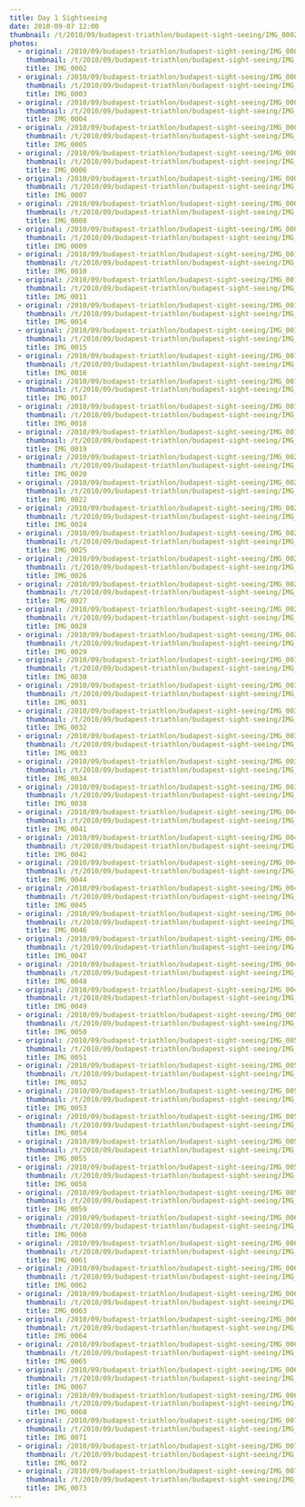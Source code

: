 ```yaml
---
title: Day 1 Sightseeing
date: 2010-09-07 12:00
thumbnail: /t/2010/09/budapest-triathlon/budapest-sight-seeing/IMG_0002.jpg
photos:
  - original: /2010/09/budapest-triathlon/budapest-sight-seeing/IMG_0002.jpg
    thumbnail: /t/2010/09/budapest-triathlon/budapest-sight-seeing/IMG_0002.jpg
    title: IMG_0002
  - original: /2010/09/budapest-triathlon/budapest-sight-seeing/IMG_0003.jpg
    thumbnail: /t/2010/09/budapest-triathlon/budapest-sight-seeing/IMG_0003.jpg
    title: IMG_0003
  - original: /2010/09/budapest-triathlon/budapest-sight-seeing/IMG_0004.jpg
    thumbnail: /t/2010/09/budapest-triathlon/budapest-sight-seeing/IMG_0004.jpg
    title: IMG_0004
  - original: /2010/09/budapest-triathlon/budapest-sight-seeing/IMG_0005.jpg
    thumbnail: /t/2010/09/budapest-triathlon/budapest-sight-seeing/IMG_0005.jpg
    title: IMG_0005
  - original: /2010/09/budapest-triathlon/budapest-sight-seeing/IMG_0006.jpg
    thumbnail: /t/2010/09/budapest-triathlon/budapest-sight-seeing/IMG_0006.jpg
    title: IMG_0006
  - original: /2010/09/budapest-triathlon/budapest-sight-seeing/IMG_0007.jpg
    thumbnail: /t/2010/09/budapest-triathlon/budapest-sight-seeing/IMG_0007.jpg
    title: IMG_0007
  - original: /2010/09/budapest-triathlon/budapest-sight-seeing/IMG_0008.jpg
    thumbnail: /t/2010/09/budapest-triathlon/budapest-sight-seeing/IMG_0008.jpg
    title: IMG_0008
  - original: /2010/09/budapest-triathlon/budapest-sight-seeing/IMG_0009.jpg
    thumbnail: /t/2010/09/budapest-triathlon/budapest-sight-seeing/IMG_0009.jpg
    title: IMG_0009
  - original: /2010/09/budapest-triathlon/budapest-sight-seeing/IMG_0010.jpg
    thumbnail: /t/2010/09/budapest-triathlon/budapest-sight-seeing/IMG_0010.jpg
    title: IMG_0010
  - original: /2010/09/budapest-triathlon/budapest-sight-seeing/IMG_0011.jpg
    thumbnail: /t/2010/09/budapest-triathlon/budapest-sight-seeing/IMG_0011.jpg
    title: IMG_0011
  - original: /2010/09/budapest-triathlon/budapest-sight-seeing/IMG_0014.jpg
    thumbnail: /t/2010/09/budapest-triathlon/budapest-sight-seeing/IMG_0014.jpg
    title: IMG_0014
  - original: /2010/09/budapest-triathlon/budapest-sight-seeing/IMG_0015.jpg
    thumbnail: /t/2010/09/budapest-triathlon/budapest-sight-seeing/IMG_0015.jpg
    title: IMG_0015
  - original: /2010/09/budapest-triathlon/budapest-sight-seeing/IMG_0016.jpg
    thumbnail: /t/2010/09/budapest-triathlon/budapest-sight-seeing/IMG_0016.jpg
    title: IMG_0016
  - original: /2010/09/budapest-triathlon/budapest-sight-seeing/IMG_0017.jpg
    thumbnail: /t/2010/09/budapest-triathlon/budapest-sight-seeing/IMG_0017.jpg
    title: IMG_0017
  - original: /2010/09/budapest-triathlon/budapest-sight-seeing/IMG_0018.jpg
    thumbnail: /t/2010/09/budapest-triathlon/budapest-sight-seeing/IMG_0018.jpg
    title: IMG_0018
  - original: /2010/09/budapest-triathlon/budapest-sight-seeing/IMG_0019.jpg
    thumbnail: /t/2010/09/budapest-triathlon/budapest-sight-seeing/IMG_0019.jpg
    title: IMG_0019
  - original: /2010/09/budapest-triathlon/budapest-sight-seeing/IMG_0020.jpg
    thumbnail: /t/2010/09/budapest-triathlon/budapest-sight-seeing/IMG_0020.jpg
    title: IMG_0020
  - original: /2010/09/budapest-triathlon/budapest-sight-seeing/IMG_0022.jpg
    thumbnail: /t/2010/09/budapest-triathlon/budapest-sight-seeing/IMG_0022.jpg
    title: IMG_0022
  - original: /2010/09/budapest-triathlon/budapest-sight-seeing/IMG_0024.jpg
    thumbnail: /t/2010/09/budapest-triathlon/budapest-sight-seeing/IMG_0024.jpg
    title: IMG_0024
  - original: /2010/09/budapest-triathlon/budapest-sight-seeing/IMG_0025.jpg
    thumbnail: /t/2010/09/budapest-triathlon/budapest-sight-seeing/IMG_0025.jpg
    title: IMG_0025
  - original: /2010/09/budapest-triathlon/budapest-sight-seeing/IMG_0026.jpg
    thumbnail: /t/2010/09/budapest-triathlon/budapest-sight-seeing/IMG_0026.jpg
    title: IMG_0026
  - original: /2010/09/budapest-triathlon/budapest-sight-seeing/IMG_0027.jpg
    thumbnail: /t/2010/09/budapest-triathlon/budapest-sight-seeing/IMG_0027.jpg
    title: IMG_0027
  - original: /2010/09/budapest-triathlon/budapest-sight-seeing/IMG_0028.jpg
    thumbnail: /t/2010/09/budapest-triathlon/budapest-sight-seeing/IMG_0028.jpg
    title: IMG_0028
  - original: /2010/09/budapest-triathlon/budapest-sight-seeing/IMG_0029.jpg
    thumbnail: /t/2010/09/budapest-triathlon/budapest-sight-seeing/IMG_0029.jpg
    title: IMG_0029
  - original: /2010/09/budapest-triathlon/budapest-sight-seeing/IMG_0030.jpg
    thumbnail: /t/2010/09/budapest-triathlon/budapest-sight-seeing/IMG_0030.jpg
    title: IMG_0030
  - original: /2010/09/budapest-triathlon/budapest-sight-seeing/IMG_0031.jpg
    thumbnail: /t/2010/09/budapest-triathlon/budapest-sight-seeing/IMG_0031.jpg
    title: IMG_0031
  - original: /2010/09/budapest-triathlon/budapest-sight-seeing/IMG_0032.jpg
    thumbnail: /t/2010/09/budapest-triathlon/budapest-sight-seeing/IMG_0032.jpg
    title: IMG_0032
  - original: /2010/09/budapest-triathlon/budapest-sight-seeing/IMG_0033.jpg
    thumbnail: /t/2010/09/budapest-triathlon/budapest-sight-seeing/IMG_0033.jpg
    title: IMG_0033
  - original: /2010/09/budapest-triathlon/budapest-sight-seeing/IMG_0034.jpg
    thumbnail: /t/2010/09/budapest-triathlon/budapest-sight-seeing/IMG_0034.jpg
    title: IMG_0034
  - original: /2010/09/budapest-triathlon/budapest-sight-seeing/IMG_0038.jpg
    thumbnail: /t/2010/09/budapest-triathlon/budapest-sight-seeing/IMG_0038.jpg
    title: IMG_0038
  - original: /2010/09/budapest-triathlon/budapest-sight-seeing/IMG_0041.jpg
    thumbnail: /t/2010/09/budapest-triathlon/budapest-sight-seeing/IMG_0041.jpg
    title: IMG_0041
  - original: /2010/09/budapest-triathlon/budapest-sight-seeing/IMG_0042.jpg
    thumbnail: /t/2010/09/budapest-triathlon/budapest-sight-seeing/IMG_0042.jpg
    title: IMG_0042
  - original: /2010/09/budapest-triathlon/budapest-sight-seeing/IMG_0044.jpg
    thumbnail: /t/2010/09/budapest-triathlon/budapest-sight-seeing/IMG_0044.jpg
    title: IMG_0044
  - original: /2010/09/budapest-triathlon/budapest-sight-seeing/IMG_0045.jpg
    thumbnail: /t/2010/09/budapest-triathlon/budapest-sight-seeing/IMG_0045.jpg
    title: IMG_0045
  - original: /2010/09/budapest-triathlon/budapest-sight-seeing/IMG_0046.jpg
    thumbnail: /t/2010/09/budapest-triathlon/budapest-sight-seeing/IMG_0046.jpg
    title: IMG_0046
  - original: /2010/09/budapest-triathlon/budapest-sight-seeing/IMG_0047.jpg
    thumbnail: /t/2010/09/budapest-triathlon/budapest-sight-seeing/IMG_0047.jpg
    title: IMG_0047
  - original: /2010/09/budapest-triathlon/budapest-sight-seeing/IMG_0048.jpg
    thumbnail: /t/2010/09/budapest-triathlon/budapest-sight-seeing/IMG_0048.jpg
    title: IMG_0048
  - original: /2010/09/budapest-triathlon/budapest-sight-seeing/IMG_0049.jpg
    thumbnail: /t/2010/09/budapest-triathlon/budapest-sight-seeing/IMG_0049.jpg
    title: IMG_0049
  - original: /2010/09/budapest-triathlon/budapest-sight-seeing/IMG_0050.jpg
    thumbnail: /t/2010/09/budapest-triathlon/budapest-sight-seeing/IMG_0050.jpg
    title: IMG_0050
  - original: /2010/09/budapest-triathlon/budapest-sight-seeing/IMG_0051.jpg
    thumbnail: /t/2010/09/budapest-triathlon/budapest-sight-seeing/IMG_0051.jpg
    title: IMG_0051
  - original: /2010/09/budapest-triathlon/budapest-sight-seeing/IMG_0052.jpg
    thumbnail: /t/2010/09/budapest-triathlon/budapest-sight-seeing/IMG_0052.jpg
    title: IMG_0052
  - original: /2010/09/budapest-triathlon/budapest-sight-seeing/IMG_0053.jpg
    thumbnail: /t/2010/09/budapest-triathlon/budapest-sight-seeing/IMG_0053.jpg
    title: IMG_0053
  - original: /2010/09/budapest-triathlon/budapest-sight-seeing/IMG_0054.jpg
    thumbnail: /t/2010/09/budapest-triathlon/budapest-sight-seeing/IMG_0054.jpg
    title: IMG_0054
  - original: /2010/09/budapest-triathlon/budapest-sight-seeing/IMG_0055.jpg
    thumbnail: /t/2010/09/budapest-triathlon/budapest-sight-seeing/IMG_0055.jpg
    title: IMG_0055
  - original: /2010/09/budapest-triathlon/budapest-sight-seeing/IMG_0058.jpg
    thumbnail: /t/2010/09/budapest-triathlon/budapest-sight-seeing/IMG_0058.jpg
    title: IMG_0058
  - original: /2010/09/budapest-triathlon/budapest-sight-seeing/IMG_0059.jpg
    thumbnail: /t/2010/09/budapest-triathlon/budapest-sight-seeing/IMG_0059.jpg
    title: IMG_0059
  - original: /2010/09/budapest-triathlon/budapest-sight-seeing/IMG_0060.jpg
    thumbnail: /t/2010/09/budapest-triathlon/budapest-sight-seeing/IMG_0060.jpg
    title: IMG_0060
  - original: /2010/09/budapest-triathlon/budapest-sight-seeing/IMG_0061.jpg
    thumbnail: /t/2010/09/budapest-triathlon/budapest-sight-seeing/IMG_0061.jpg
    title: IMG_0061
  - original: /2010/09/budapest-triathlon/budapest-sight-seeing/IMG_0062.jpg
    thumbnail: /t/2010/09/budapest-triathlon/budapest-sight-seeing/IMG_0062.jpg
    title: IMG_0062
  - original: /2010/09/budapest-triathlon/budapest-sight-seeing/IMG_0063.jpg
    thumbnail: /t/2010/09/budapest-triathlon/budapest-sight-seeing/IMG_0063.jpg
    title: IMG_0063
  - original: /2010/09/budapest-triathlon/budapest-sight-seeing/IMG_0064.jpg
    thumbnail: /t/2010/09/budapest-triathlon/budapest-sight-seeing/IMG_0064.jpg
    title: IMG_0064
  - original: /2010/09/budapest-triathlon/budapest-sight-seeing/IMG_0065.jpg
    thumbnail: /t/2010/09/budapest-triathlon/budapest-sight-seeing/IMG_0065.jpg
    title: IMG_0065
  - original: /2010/09/budapest-triathlon/budapest-sight-seeing/IMG_0067.jpg
    thumbnail: /t/2010/09/budapest-triathlon/budapest-sight-seeing/IMG_0067.jpg
    title: IMG_0067
  - original: /2010/09/budapest-triathlon/budapest-sight-seeing/IMG_0068.jpg
    thumbnail: /t/2010/09/budapest-triathlon/budapest-sight-seeing/IMG_0068.jpg
    title: IMG_0068
  - original: /2010/09/budapest-triathlon/budapest-sight-seeing/IMG_0071.jpg
    thumbnail: /t/2010/09/budapest-triathlon/budapest-sight-seeing/IMG_0071.jpg
    title: IMG_0071
  - original: /2010/09/budapest-triathlon/budapest-sight-seeing/IMG_0072.jpg
    thumbnail: /t/2010/09/budapest-triathlon/budapest-sight-seeing/IMG_0072.jpg
    title: IMG_0072
  - original: /2010/09/budapest-triathlon/budapest-sight-seeing/IMG_0073.jpg
    thumbnail: /t/2010/09/budapest-triathlon/budapest-sight-seeing/IMG_0073.jpg
    title: IMG_0073
---
```

